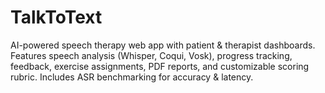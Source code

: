 # TalkToText
AI-powered speech therapy web app with patient &amp; therapist dashboards. Features speech analysis (Whisper, Coqui, Vosk), progress tracking, feedback, exercise assignments, PDF reports, and customizable scoring rubric. Includes ASR benchmarking for accuracy &amp; latency.
